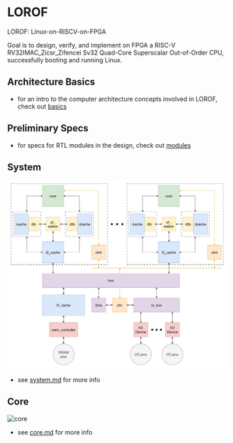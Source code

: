 # LOROF
LOROF: Linux-on-RISCV-on-FPGA

Goal is to design, verify, and implement on FPGA a RISC-V RV32IMAC_Zicsr_Zifencei Sv32 Quad-Core Superscalar Out-of-Order CPU, successfully booting and running Linux. 

## Architecture Basics
- for an intro to the computer architecture concepts involved in LOROF, check out [basics](./spec/design/basics/)

## Preliminary Specs
- for specs for RTL modules in the design, check out [modules](./spec/design/modules/)

## System
![system](./spec/design/modules/system/system.png)

- see [system.md](./spec/design/modules/system/system.md) for more info

## Core
![core](./spec/design/modules/core/core.png)

- see [core.md](./spec/design/modules/core/core.md) for more info
